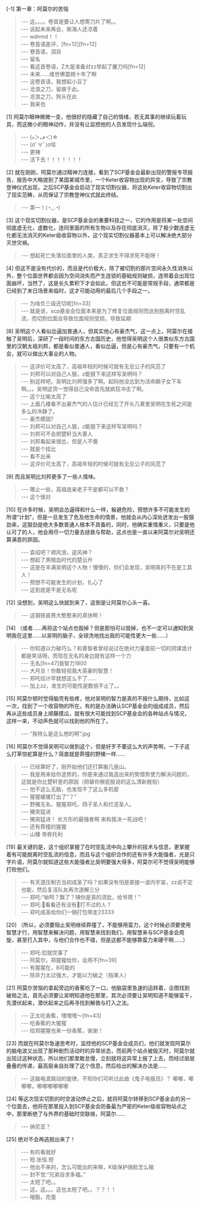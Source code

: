 
[-1] 第一章：阿莫尔的苦恼
>--- 这。。。。卷首是要让人想寄刀片了啊。。<br>
>--- 说起未来再会，紫海人还凉着<br>
>--- wdnmd！！<br>
>--- 卷首语差评，[fn=12][fn=12]<br>
>--- 卷首语，泪目<br>
>--- 留名<br>
>--- 看这首卷语，Z大是准备对zz举起了屠刀吗[fn=12]<br>
>--- 未来……维世佛震撼十年了啊<br>
>--- 这卷首语，我想起小豆丁<br>
>--- 沧浪之刀，留痕于此。<br>
>--- 沧浪之刀，狗头在此<br>
>--- 我来也<br>

[1] 阿莫尔眼神微微一变，他很好的隐藏了自己的情绪，若无其事的继续玩着玩具，而这微小的眼神动作，并没有让监控他的人员发现什么端倪。
>--- (๑＞ڡ＜)☆<br>
>--- (σﾟ∀ﾟ)σ哇<br>
>--- 更辣<br>
>--- 活下去！！！！！！！<br>

[2] 就在刚刚，阿莫尔通过精神力连接，看到了SCP基金会最新出现的警报专项报告，报告中大略提到了某国某城市里，一个Keter收容物出现的异变，导致了宗教登神仪式出现，之后SCP基金会启动了现实切割仪器，将这处Keter收容物切割出了现实范畴，从而保证了宗教登神仪式就此终结。
>--- 第一！(◔◡◔)<br>

[3] 这个现实切割仪器，是SCP基金会的重要科技之一，它的作用是将某一处空间彻底虚无化，虚数化，连同里面的所有生物以及存在彻底消灭，除了极少数连虚无化都无法消灭的Keter级收容物以外，这个现实切割仪器基本上可以解决绝大部分灭世灾祸。
>--- 想起死亡失落位面里的人类，真正求生不得求死不能呀！<br>

[4] 但这不是没有代价的，而且是代价极大，除了被切割的那片空间永久性消失以外，整个位面世界都会因为空间消失而产生连锁的基础规则破损，连带着会出现位面崩坏，当然了，这是长久累积下才会如此，但这也不可能是常规手段，通常都是已经到了末日场景来临时，这才可能动用的最后几个手段之一。
>--- 为啥负三级还切呢[fn=33]<br>
>--- 就是说，scp基金会位面本来是为了修复位面规则而达到脱离时空乱流，而切割位面会导致位面规则受损，导致延期<br>

[8] 吴明这个人看似怂逼加普通人，但其实他心有豪杰气，这一点上，阿莫尔在接触了吴明后，深研了一段时间的东方古国历史，他觉得吴明这个人很类似东方古国里的汉朝太祖刘邦，都是看似普通人，看似怂逼，但是心有豪杰气，只要有一个机会，就可以做出大事业的人物。
>--- 这评价可太高了，高祖年轻的时候可就有无忌公子的风范了<br>
>--- 刘邦可以对自己人狠，z能狠下来这样写吴明吗？<br>
>--- 别这样吧，吴明比刘邦强多了啊。起码他没怂到为活命踢子女下车啊。。。吴明这货一觉得自己没命首先就疯狂冲击了啊。<br>
>--- 这个比喻太高了<br>
>--- 上面几楼看不出豪杰气的人估计已经忘了开头几章里吴明在生死之间是多么的冷静了。<br>
>--- 豪杰模因?<br>
>--- 刘邦可以对自己人狠，z能狠下来这样写吴明吗？<br>
>--- 刘邦可不会把楚轩当大善人<br>
>--- 刘邦看起来很怂，但是人不傻<br>
>--- 就是个挂比<br>
>--- 看不出来<br>
>--- 这评价可太高了，高祖年轻的时候可就有无忌公子的风范了<br>

[9] 而且吴明比刘邦更多了一些人情味。
>--- 哪止一些，高祖连亲老子不是都可以不救？<br>
>--- 这个很对<br>

[10] 在许多时候，吴明会怂逼得和什么一样，躲避危险，预想许多不可能发生的所谓“计划”，但是一旦发生了危及他生命的情景，他就会从内心深处迸发出一股狠劲来，这狠劲是绝大多数普通人根本不具备的，同时，他确实重情重义，只要是他认可了的人，他会用尽一切力量去拯救与帮助，这点也是一直以来阿莫尔对吴明还算满意的原因。
>--- 袁绍吧？顺风浪，逆风神？<br>
>--- 想起了黑暗血时代的楚云升<br>
>--- 这是在丰满吴明这个人物！慢慢的，你们会发现，吴明真的不在是工具人！<br>
>--- 预想不可能发生的计划，扎心了<br>
>--- 这到底是不是无名呢<br>

[12] 没想到，吴明这么快就到来了，这倒是让阿莫尔心头一喜。
>--- 这钢铁直男大憨憨来的真快啊！<br>

[14] （或者……再将这个站点也毁掉？但是那怕可以毁掉，也不一定可以通知到吴明我在这里……以吴明的脑子，全球洗地找出我的可能性更大一些……）
>--- 你知道以力破巧么？和善智者曾经说过在绝对力量面前一切的阴谋诡计都是笑话呀。而现在无名的身边就有这样一个力<br>
>--- 无名[fn=47]我智力1800<br>
>--- 大月旦！你敢轻视我大英豪的智慧！<br>
>--- 郑吒估计早就想这么干了……<br>
>--- 加上zz，发生的可能性是数倍不止了。。<br>

[15] 阿莫尔顿时觉得脑壳有些疼，他对吴明的智力是真的不报什么期待，比如这一次，找到了一个收容物的所在，有的是办法确认SCP基金会的组成成员，然后再从这些成员身上顺藤摸瓜，就有很大可能找到SCP基金会的各种站点与情况，这样一来，不动声色就可以找到他的所在了。
>--- “我特么是这么想的啊”.jpg<br>

[16] 阿莫尔不觉得吴明可以做到这个，但是好歹不要这么大的声势啊，一下子这么打草惊蛇算是什么？简直就是莽撞的野猪一样……
>--- 已经算好了，刚开始他们还打算搬几座山。<br>
>--- 我是用来给你造势的，你是来通过我造出来的势借势使力解决问题的，这就是你比楚轩差的原因（把替你擦屁股说的这么清新脱俗）<br>
>--- 他不这么无脑，也发现不了这么多机密<br>
>--- 猩猩缓缓打出了“？”<br>
>--- 野猪无名，猩猩郑吒，鸽子圣人和烂泥圣人。<br>
>--- 猪突猛进<br>
>--- 猪突猛进！ 长方形的最强者啊 来和我决一死战吧！<br>
>--- 还有莽撞的猩猩<br>
>--- 山猪 帝弥托利<br>

[19] 最关键的是，这个组织掌握了在时空乱流中向上攀升的技术与信息，更掌握着有可能脱离时空乱流的信息，而且与这个组织合作的还有许多大能强者，光是只字片语，阿莫尔就知道这些大能强者比吴明要强大得多，阿莫尔可不觉得吴明能够打败他们。
>--- 有天道压制古当初成圣了吗？如果没有怕是直接一波内宇宙，zz说不定也能，然后复活队友再次道解三分<br>
>--- 郑吒:“呦呵？飘了？辣你是真的流批，给爷爬！”<br>
>--- 郑吒:🦍看看还有没有🦍打不过的人？<br>
>--- 郑吒成圣给你们一锅打包带走23333<br>

[20] （所以，必须要阻止吴明继续莽撞了，不能够用蛮力，这个时候必须要使用智慧才行，用智慧来解决问题，用智慧来找到我们，用智慧来与SCP基金会周旋，甚至打入其中，与他们合作也不错，但是这都不能够靠蛮力来硬干啊……）
>--- 郑吒:怼就完事了<br>
>--- 阿莫尔，郑猩猩给你，会用不[fn=39]<br>
>--- 有猩猩在，8可能的<br>
>--- 除非力太过强大，才能以力破之（指某人）<br>

[21] 阿莫尔苦恼的拿起旁边的香蕉吃了一口，他脑袋里急速的运转着，企图找到破局之法，首先必须要让吴明知道他在那里，其次必须要让吴明知道不能够蛮干，先潜伏起来，潜伏起来之后再寻找到解救与打入之法。
>--- 正太吃香蕉，嘿嘿嘿～[fn=43]<br>
>--- 吃香蕉的大猩猩<br>
>--- 给郑猩猩也来一份香蕉，谢谢！<br>

[23] 而就在阿莫尔急速思考时，监控他的SCP基金会成员们，他们就发现阿莫尔的脑电波又出现了那种剧烈活动时的异常状态，而前两个站点被毁灭时，阿莫尔就出现过这种状态，所以他们那里敢怠慢，立刻就将这异常上报了上去，而经过层层叠叠的传递，最高层亲自处理了这个信息，然后给出的解决办法是……
>--- 这脑电波跳动的旋律，不知你们可听过此曲《鬼子电报员》？
嘟嘟，嘟嘟嘟，嘟嘟嘟嘟嘟嘟<br>

[24] 等这次现实切割的时空波动停止之后，就将阿莫尔转移到SCP基金会的另一个位面去，他将在那里投入到SCP基金会防备最为严密的Keter级收容物站点之中，那里断绝了与外界的基础时空联络，阿莫尔……
>--- 纳尼亚？<br>

[25] 绝对不会再逃脱出来了！
>--- 有的看就好<br>
>--- 短.张恒.短<br>
>--- 他出不来的，怎么可能出的来嘛，K级保护骑脸怎么输<br>
>--- 封不觉:“兄弟自求多福。”<br>
>--- 太短了吧。。<br>
>--- 这。这。。。这也太短了吧。。？？！！<br>
>--- 哦豁，完蛋<br>
